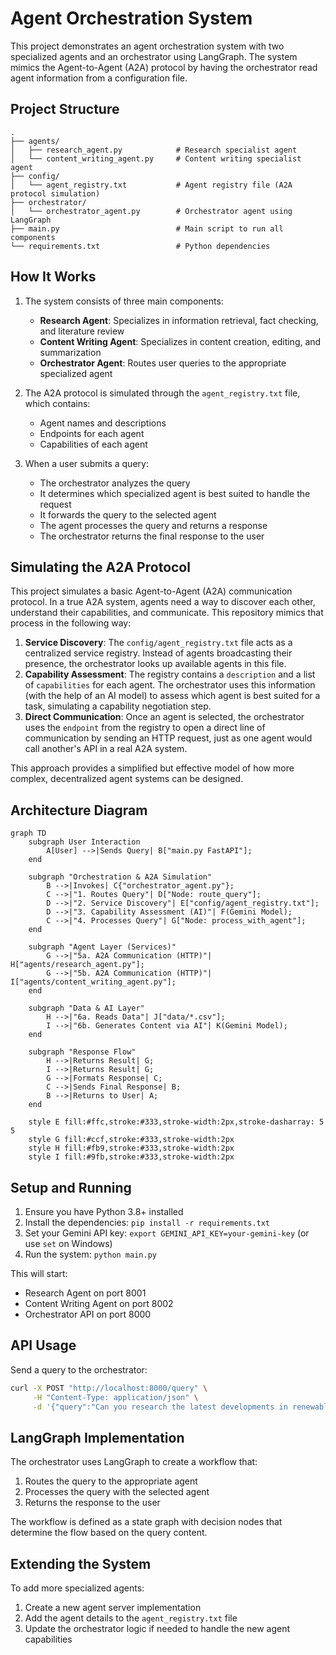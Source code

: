 # Agent Orchestration System

This project demonstrates an agent orchestration system with two specialized agents and an orchestrator using LangGraph. The system mimics the Agent-to-Agent (A2A) protocol by having the orchestrator read agent information from a configuration file.

## Project Structure

```
.
├── agents/
│   ├── research_agent.py            # Research specialist agent
│   └── content_writing_agent.py     # Content writing specialist agent
├── config/
│   └── agent_registry.txt           # Agent registry file (A2A protocol simulation)
├── orchestrator/
│   └── orchestrator_agent.py        # Orchestrator agent using LangGraph
├── main.py                          # Main script to run all components
└── requirements.txt                 # Python dependencies
```

## How It Works

1. The system consists of three main components:
   - **Research Agent**: Specializes in information retrieval, fact checking, and literature review
   - **Content Writing Agent**: Specializes in content creation, editing, and summarization
   - **Orchestrator Agent**: Routes user queries to the appropriate specialized agent

2. The A2A protocol is simulated through the `agent_registry.txt` file, which contains:
   - Agent names and descriptions
   - Endpoints for each agent
   - Capabilities of each agent

3. When a user submits a query:
   - The orchestrator analyzes the query
   - It determines which specialized agent is best suited to handle the request
   - It forwards the query to the selected agent
   - The agent processes the query and returns a response
   - The orchestrator returns the final response to the user

## Simulating the A2A Protocol

This project simulates a basic Agent-to-Agent (A2A) communication protocol. In a true A2A system, agents need a way to discover each other, understand their capabilities, and communicate. This repository mimics that process in the following way:

1.  **Service Discovery**: The `config/agent_registry.txt` file acts as a centralized service registry. Instead of agents broadcasting their presence, the orchestrator looks up available agents in this file.
2.  **Capability Assessment**: The registry contains a `description` and a list of `capabilities` for each agent. The orchestrator uses this information (with the help of an AI model) to assess which agent is best suited for a task, simulating a capability negotiation step.
3.  **Direct Communication**: Once an agent is selected, the orchestrator uses the `endpoint` from the registry to open a direct line of communication by sending an HTTP request, just as one agent would call another's API in a real A2A system.

This approach provides a simplified but effective model of how more complex, decentralized agent systems can be designed.

## Architecture Diagram

```mermaid
graph TD
    subgraph User Interaction
        A[User] -->|Sends Query| B["main.py FastAPI"];
    end

    subgraph "Orchestration & A2A Simulation"
        B -->|Invokes| C{"orchestrator_agent.py"};
        C -->|"1. Routes Query"| D["Node: route_query"];
        D -->|"2. Service Discovery"| E["config/agent_registry.txt"];
        D -->|"3. Capability Assessment (AI)"| F(Gemini Model);
        C -->|"4. Processes Query"| G["Node: process_with_agent"];
    end

    subgraph "Agent Layer (Services)"
        G -->|"5a. A2A Communication (HTTP)"| H["agents/research_agent.py"];
        G -->|"5b. A2A Communication (HTTP)"| I["agents/content_writing_agent.py"];
    end

    subgraph "Data & AI Layer"
        H -->|"6a. Reads Data"| J["data/*.csv"];
        I -->|"6b. Generates Content via AI"| K(Gemini Model);
    end

    subgraph "Response Flow"
        H -->|Returns Result| G;
        I -->|Returns Result| G;
        G -->|Formats Response| C;
        C -->|Sends Final Response| B;
        B -->|Returns to User| A;
    end

    style E fill:#ffc,stroke:#333,stroke-width:2px,stroke-dasharray: 5 5
    style G fill:#ccf,stroke:#333,stroke-width:2px
    style H fill:#fb9,stroke:#333,stroke-width:2px
    style I fill:#9fb,stroke:#333,stroke-width:2px
```

## Setup and Running

1. Ensure you have Python 3.8+ installed
2. Install the dependencies: `pip install -r requirements.txt`
3. Set your Gemini API key: `export GEMINI_API_KEY=your-gemini-key` (or use `set` on Windows)
4. Run the system: `python main.py`

This will start:
- Research Agent on port 8001
- Content Writing Agent on port 8002
- Orchestrator API on port 8000

## API Usage

Send a query to the orchestrator:

```bash
curl -X POST "http://localhost:8000/query" \
     -H "Content-Type: application/json" \
     -d '{"query":"Can you research the latest developments in renewable energy and write a summary?"}'
```

## LangGraph Implementation
 
The orchestrator uses LangGraph to create a workflow that:
1. Routes the query to the appropriate agent
2. Processes the query with the selected agent
3. Returns the response to the user

The workflow is defined as a state graph with decision nodes that determine the flow based on the query content.

## Extending the System

To add more specialized agents:
1. Create a new agent server implementation
2. Add the agent details to the `agent_registry.txt` file
3. Update the orchestrator logic if needed to handle the new agent capabilities
